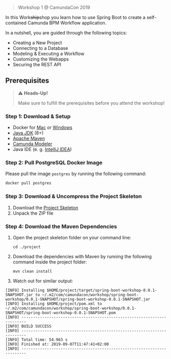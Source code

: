 > Workshop 1 @ CamundaCon 2019

In this Work~~ship~~shop you learn how to use Spring Boot to create a self-contained Camunda BPM Workflow application.

In a nutshell, you are guided through the following topics:
* Creating a New Project
* Connecting to a Database
* Modeling & Executing a Workflow
* Customizing the Webapps
* Securing the REST API

## Prerequisites

> ⚠️ **Heads-Up!**
>
> Make sure to fulfill the prerequisites before you attend the workshop!

### Step 1: Download & Setup
* Docker for [Mac](https://download.docker.com/mac/stable/31259/Docker.dmg) or [Windows](https://download.docker.com/win/stable/31259/Docker%20for%20Windows%20Installer.exe)
* [Java JDK](https://jdk.java.net/12/) (8+)
* [Apache Maven](https://maven.apache.org/download.cgi)
* [Camunda Modeler](https://camunda.com/download/modeler/)
* Java IDE (e. g. [IntelliJ IDEA](https://www.jetbrains.com/idea/download/))

### Step 2: Pull PostgreSQL Docker Image
Please pull the image `postgres` by running the following command:
```sh
docker pull postgres
```

### Step 3: Download & Uncompress the Project Skeleton
1. Download the [Project Skeleton](https://github.com/camundacon2019/uber-jar/archive/1-project-skeleton.zip)
2. Unpack the ZIP file

### Step 4: Download the Maven Dependencies
1.  Open the project skeleton folder on your command line:
    ```shell script
    cd ./project
    ```
2.  Download the dependencies with Maven by running the following command inside the project folder:
    ```shell script
    mvn clean install
    ```
3.   Watch out for similar output:

```
[INFO] Installing $HOME/project/target/spring-boot-workshop-0.0.1-SNAPSHOT.jar to ~/.m2/com/camundacon/workshop/spring-boot-workshop/0.0.1-SNAPSHOT/spring-boot-workshop-0.0.1-SNAPSHOT.jar
[INFO] Installing $HOME/project/pom.xml to ~/.m2/com/camundacon/workshop/spring-boot-workshop/0.0.1-SNAPSHOT/spring-boot-workshop-0.0.1-SNAPSHOT.pom
[INFO] ------------------------------------------------------------------------
[INFO] BUILD SUCCESS
[INFO] ------------------------------------------------------------------------
[INFO] Total time: 54.963 s
[INFO] Finished at: 2019-09-07T11:47:41+02:00
[INFO] ------------------------------------------------------------------------
```
